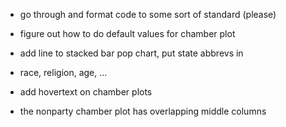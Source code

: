 - go through and format code to some sort of standard (please)

- figure out how to do default values for chamber plot

- add line to stacked bar pop chart, put state abbrevs in

- race, religion, age, ...

- add hovertext on chamber plots

- the nonparty chamber plot has overlapping middle columns
